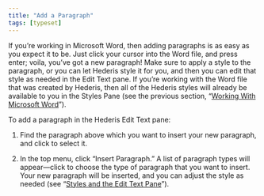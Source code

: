 ```yaml
---
title: "Add a Paragraph"
tags: [typeset]
---
```

 
<html><body><section data-type="chapter" class="hsecchapter" data-hederis-type="hsecchapter" id="add-a-paragraph" data-pi-attrs="id: add-a-paragraph; data-tags: typeset;" role="doc-chapter" data-tags="typeset" data-author-name=" " data-book-title=" " title="Add a Paragraph"><p class="hblkp" data-hederis-type="hblkp" id="p8GPJxHWb">If you&#8217;re working in Microsoft Word, then adding paragraphs is as easy as you expect it to be. Just click your cursor into the Word file, and press enter; voila, you&#8217;ve got a new paragraph! Make sure to apply a style to the paragraph, or you can let Hederis style it for you, and then you can edit that style as needed in the Edit Text pane. If you&#8217;re working with the Word file that was created by Hederis, then all of the Hederis styles will already be available to you in the Styles Pane (see the previous section, &#8220;<a href="{% link _docs/fine-tune-styles.md %}" class="hspana" data-hederis-type="hspana" id="p47NS0G4E">Working With Microsoft Word</a>&#8221;).</p><p class="hblkp" data-hederis-type="hblkp" id="p96pF6U1J">To add a paragraph in the Hederis Edit Text pane:</p><ol class="hwprnumlist" data-hederis-type="hwprnumlist" id="piADbctpT"><li class="hblkoli" data-hederis-type="hblkoli" id="liwQIwl7hU"><p class="hblkoli" data-hederis-type="hblklip" id="p0fyANnX6">Find the paragraph above which you want to insert your new paragraph, and click to select it.</p></li><li class="hblkoli" data-hederis-type="hblkoli" id="li008OMmCs"><p class="hblkoli" data-hederis-type="hblklip" id="pGaYg8go9">In the top menu, click &#8220;Insert Paragraph.&#8221; A list of paragraph types will appear&#8212;click to choose the type of paragraph that you want to insert. Your new paragraph will be inserted, and you can adjust the style as needed (see &#8220;<a href="{% link _docs/edit-text-mode.md %}" class="hspana" data-hederis-type="hspana" id="pHYqhxKh3">Styles and the Edit Text Pane</a>&#8221;).</p></li></ol></section></body></html>
